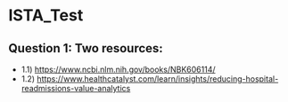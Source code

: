 # ISTA_Test
## Question 1: Two resources:
- 1.1) https://www.ncbi.nlm.nih.gov/books/NBK606114/
- 1.2) https://www.healthcatalyst.com/learn/insights/reducing-hospital-readmissions-value-analytics
